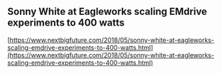 ## Sonny White at Eagleworks scaling EMdrive experiments to 400 watts
  
  [https://www.nextbigfuture.com/2018/05/sonny-white-at-eagleworks-scaling-emdrive-experiments-to-400-watts.html](https://www.nextbigfuture.com/2018/05/sonny-white-at-eagleworks-scaling-emdrive-experiments-to-400-watts.html)